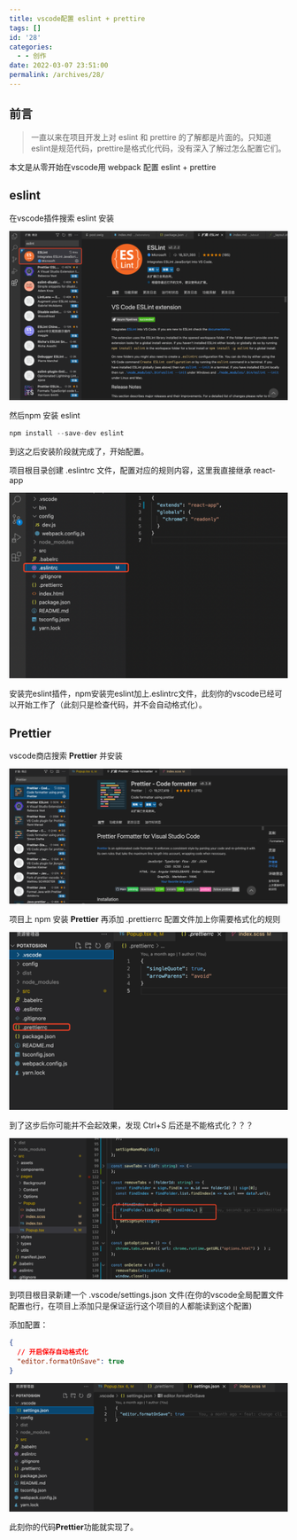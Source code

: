 ```yaml
---
title: vscode配置 eslint + prettire
tags: []
id: '28'
categories:
  - - 创作
date: 2022-03-07 23:51:00
permalink: /archives/28/
---
```


## 前言

> 一直以来在项目开发上对 eslint 和 prettire 的了解都是片面的。只知道eslint是规范代码，prettire是格式化代码，没有深入了解过怎么配置它们。
> 
<!--more-->

本文是从零开始在vscode用 webpack 配置 eslint + prettire

## eslint

在vscode插件搜索 eslint 安装

![Untitled](/images/202203072354.png)

然后npm 安装 eslint

```jsx
npm install --save-dev eslint
```

到这之后安装阶段就完成了，开始配置。

项目根目录创建 .eslintrc 文件，配置对应的规则内容，这里我直接继承 react-app

![Untitled](/images/202203072355.png)

安装完eslint插件，npm安装完eslint加上.eslintrc文件，此刻你的vscode已经可以开始工作了（此刻只是检查代码，并不会自动格式化）。

## ****Prettier****

vscode商店搜索 ****Prettier**** 并安装

![Untitled](/images/202203072356.png)

项目上 npm 安装 ****Prettier**** 再添加 .prettierrc 配置文件加上你需要格式化的规则

![Untitled](/images/202203072357.png)

到了这步后你可能并不会起效果，发现 Ctrl+S 后还是不能格式化？？？

![Untitled](/images/202203072358.png)

到项目根目录新建一个 .vscode/settings.json 文件(在你的vscode全局配置文件配置也行，在项目上添加只是保证运行这个项目的人都能读到这个配置)

添加配置：

```json
{
  // 开启保存自动格式化
  "editor.formatOnSave": true
}
```

![Untitled](/images/202203072359.png)

此刻你的代码****Prettier****功能就实现了。